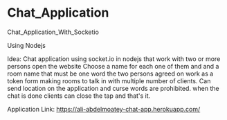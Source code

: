 # Chat_Application
 Chat_Application_With_Socketio
 
 Using Nodejs
 
 Idea: 
 Chat application using socket.io in nodejs that work with two or more persons open the website
  Choose a name for each one of them and and a room name that must be one word the two persons agreed on work as a token form making rooms to talk in with multiple     number of  clients. Can send location on the application and curse words are prohibited. when the chat is done clients can close the tap and that's it.

Application Link: https://ali-abdelmoatey-chat-app.herokuapp.com/
